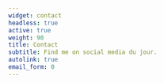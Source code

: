 ```yaml
---
widget: contact
headless: true
active: true
weight: 90
title: Contact
subtitle: Find me on social media du jour.
autolink: true
email_form: 0
---
```

